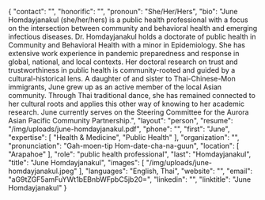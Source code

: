 {
  "contact": "",
  "honorific": "",
  "pronoun": "She/Her/Hers",
  "bio": "June Homdayjanakul (she/her/hers) is a public health professional with a focus on the intersection between community and behavioral health and emerging infectious diseases. Dr. Homdayjanakul holds a doctorate of public health in Community and Behavioral Health with a minor in Epidemiology. She has extensive work experience in pandemic preparedness and response in global, national, and local contexts. Her doctoral research on trust and trustworthiness in public health is community-rooted and guided by a cultural-historical lens. A daughter of and sister to Thai-Chinese-Mon immigrants, June grew up as an active member of the local Asian community. Through Thai traditional dance, she has remained connected to her cultural roots and applies this other way of knowing to her academic research. June currently serves on the Steering Committee for the Aurora Asian Pacific Community Partnership.",
  "layout": "person",
  "resume": "/img/uploads/june-homdayjanakul.pdf",
  "phone": "",
  "first": "June",
  "expertise": [
    "Health & Medicine",
    "Public Health"
  ],
  "organization": "",
  "pronunciation": "Gah-moen-tip Hom-date-cha-na-guun",
  "location": [
    "Arapahoe"
  ],
  "role": "public health professional",
  "last": "Homdayjanakul",
  "title": "June Homdayjanakul",
  "images": [
    "/img/uploads/june-homdayjanakul.jpeg"
  ],
  "languages": "English, Thai",
  "website": "",
  "email": "aG9tZGF5amFuYWt1bEBnbWFpbC5jb20=",
  "linkedin": "",
  "linktitle": "June Homdayjanakul"
}
